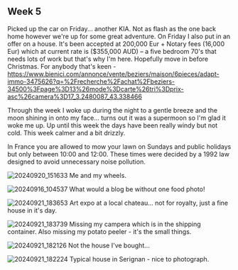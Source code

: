 ## Week 5

Picked up the car on Friday... another KIA. Not as flash as the one back home however we're up for some great adventure. On Friday I also put in an offer on a house. It's been accepted at 200,000 Eur + Notary fees (16,000 Eur) which at current rate is ($355,000 AUD) – a five bedroom 70's that needs lots of work but that's why I'm here. Hopefully move in before Christmas. 
For anybody that's keen - https://www.bienici.com/annonce/vente/beziers/maison/6pieces/adapt-immo-3475626?q=%2Frecherche%2Fachat%2Fbeziers-34500%3Fpage%3D13%26mode%3Dcarte%26tri%3Dprix-asc%26camera%3D17_3.2480087_43.338466

Through the week I woke up during the night to a gentle breeze and the moon shining in onto my face... turns out it was a supermoon so I'm glad it woke me up. Up until this week the days have been really windy but not cold. This week calmer and a bit drizzly.

In France you are allowed to mow your lawn on Sundays and public holidays but only between 10:00 and 12:00. These times were decided by a 1992 law designed to avoid unnecessary noise pollution.

![20240920_151633](https://github.com/user-attachments/assets/5881001b-dd91-412b-90b0-459144d826ac)
Me and my wheels.

![20240916_104537](https://github.com/user-attachments/assets/2eb07d09-7822-49c0-8dfd-70582b14354d)
What would a blog be without one food photo!

![20240921_183653](https://github.com/user-attachments/assets/a753895b-ba7e-43bc-9d39-187aed7818be)
Art expo at a local chateau... not for royalty, just a fine house in it's day.

![20240921_183739](https://github.com/user-attachments/assets/97a53521-fabb-43fe-9c9e-3cd0d67792b7)
Missing my campera which is in the shipping container. Also missing my potato peeler - it's the small things.

![20240921_182126](https://github.com/user-attachments/assets/bbff5369-fde2-4199-88d4-903c88f62dc7)
Not the house I've bought...

![20240921_182224](https://github.com/user-attachments/assets/91659e5f-a117-4597-a321-bb12f4ec12fb)
Typical house in Serignan - nice to photograph.


